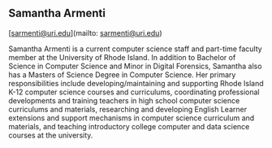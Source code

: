 ## Samantha Armenti

[sarmenti@uri.edu](mailto: sarmenti@uri.edu)

Samantha Armenti is a current computer science staff and part-time faculty member at the University of Rhode Island. In addition to Bachelor of Science in Computer Science and Minor in Digital Forensics, Samantha also has a Masters of Science Degree in Computer Science. Her primary responsibilities include developing/maintaining and supporting Rhode Island K-12 computer science courses and curriculums, coordinating professional developments and training teachers in high school computer science curriculums and materials, researching and developing English Learner extensions and support mechanisms in computer science curriculum and materials, and teaching introductory college computer and data science courses at the university.
